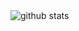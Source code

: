 <picture decoding="async" loading="lazy">
  <img alt="github stats" src="https://pixel-profile-pied.vercel.app/api/github-stats?username=bee1an&theme=road_trip&hide=stars,rank&screen_effect=true">
</picture>

